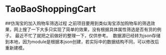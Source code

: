 # TaoBaoShoppingCart
##仿淘宝的加入购物车筛选过程
  之前项目要用到类似淘宝添加购物车的筛选效果，网上搜了一下大多只实现了简单的效果，没有根据具体属性筛选是否有货的例子。
最近不忙了就把之前做好的整理一下，仅供参考。
  数据源已经转为json存储到本地，因为module是根据本json创建，若实际中的数据结构不同，可以修改后重新建模。
 
##


